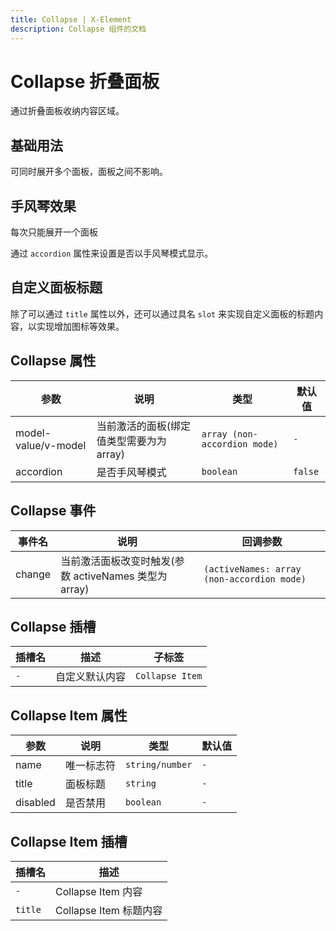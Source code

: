 ```yaml
---
title: Collapse | X-Element
description: Collapse 组件的文档
---
```


# Collapse 折叠面板

通过折叠面板收纳内容区域。

## 基础用法

可同时展开多个面板，面板之间不影响。

<preview path="../demo/Collapse/Basic.vue" title="基础用法" description="Collapse 组件的基础用法"></preview>

## 手风琴效果

每次只能展开一个面板

通过 `accordion` 属性来设置是否以手风琴模式显示。

<preview path="../demo/Collapse/Accordion.vue" title="手风琴效果" description="Collapse 组件的手风琴效果"></preview>

## 自定义面板标题

除了可以通过 `title` 属性以外，还可以通过具名 `slot` 来实现自定义面板的标题内容，以实现增加图标等效果。

<preview path="../demo/Collapse/CustomTitle.vue" title="自定义面板标题" description="Collapse 组件自定义面板标题"></preview>

## Collapse 属性

| 参数                | 说明                                    | 类型                         | 默认值  |
| ------------------- | --------------------------------------- | ---------------------------- | ------- |
| model-value/v-model | 当前激活的面板(绑定值类型需要为为array) | `array (non-accordion mode)` | `-`     |
| accordion           | 是否手风琴模式                          | `boolean`                    | `false` |

## Collapse 事件

| 事件名 | 说明                                                 | 回调参数                                   |
| ------ | ---------------------------------------------------- | ------------------------------------------ |
| change | 当前激活面板改变时触发(参数 activeNames 类型为array) | `(activeNames: array (non-accordion mode)` |

## Collapse 插槽

| 插槽名 | 描述           | 子标签          |
| ------ | -------------- | --------------- |
| `-`    | 自定义默认内容 | `Collapse Item` |

## Collapse Item 属性

| 参数     | 说明       | 类型            | 默认值 |
| -------- | ---------- | --------------- | ------ |
| name     | 唯一标志符 | `string/number` | `-`    |
| title    | 面板标题   | `string`        | `-`    |
| disabled | 是否禁用   | `boolean`       | `-`    |

## Collapse Item 插槽

| 插槽名  | 描述                   |
| ------- | ---------------------- |
| `-`     | Collapse Item 内容     |
| `title` | Collapse Item 标题内容 |
